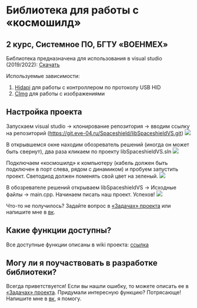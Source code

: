 # Библиотека для работы с «космошилд»
## 2 курс, Системное ПО, БГТУ «ВОЕНМЕХ»
Библиотека предназначена для использования в visual studio (2019/2022): [Скачать](https://visualstudio.microsoft.com/ru/)

Используемые зависимости:
1. [Hidapi](https://github.com/libusb/hidapi) для работы с контроллером по протоколу USB HID
2. [CImg](https://cimg.eu/) для работы с изображениями

## Настройка проекта
Запускаем visual studio -> клонирование репозитория -> вводим ссылку на репозиторий (https://git.eve-04.ru/Spaceshield/libSpaceshieldVS.git)
<img src="img/1.gif" />

В открывшемся окне находим обозреватель решений (иногда он может быть свернут), два раза кликаем по проекту libSpaceshieldVS.sln
<img src="img/2.gif" />

Подключаем «космошилд» к компьютеру (кабель должен быть подключен в порт слева, рядом с динамиком) и пробуем запустить проект. Светодиод должен поменять свой цвет на зеленый.
<img src="img/3.gif" />

В обозревателе решений открываем libSpaceshieldVS -> Исходные файлы -> main.cpp. Начинаем писать наш проект. Успехов!
<img src="img/4.gif" />

Что-то не получилось? Задайте вопрос в [«Задачах» проекта](https://git.eva-04.ru/Spaceshield/libSpaceshieldVS/issues) или напишите мне в [вк](https://vk.com/falexeev2014).

## Какие функции доступны?
Все доступные функции описаны в wiki проекта: [ссылка](https://git.eve-04.ru/Spaceshield/libSpaceshieldVS/wiki)

## Могу ли я поучаствовать в разработке библиотеки?
Всегда приветствуется! Если вы нашли ошибку, то можете описать ее в [«Задачах» проекта](https://git.eve-04.ru/Spaceshield/libSpaceshieldVS/issues). Придумали интересную функцию? Потрясающе! Напишите мне в [вк](https://vk.com/falexeev2014), я помогу.